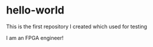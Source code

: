 # hello-world
This is the first repository I created which used for testing

I am an FPGA engineer!
